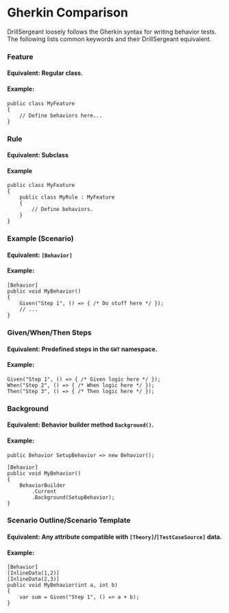 # Gherkin Comparison

DrillSergeant loosely follows the Gherkin syntax for writing behavior tests. The following lists common keywords and their DrillSergeant equivalent.

### Feature

#### Equivalent: Regular class.

#### Example:

```CSharp
public class MyFeature
{
    // Define behaviors here...
}
```

### Rule

#### Equivalent: Subclass

#### Example

```CSharp
public class MyFeature
{
    public class MyRule : MyFeature
    {
        // Define behaviors.
    }
}
```

### Example (Scenario)

#### Equivalent: `[Behavior]`

#### Example:

```CSharp
[Behavior]
public void MyBehavior()
{
    Given("Step 1", () => { /* Do stuff here */ });
    // ...
}
```

### Given/When/Then Steps

#### Equivalent: Predefined steps in the `GWT` namespace.

#### Example:

```CSharp
Given("Step 1", () => { /* Given logic here */ });
When("Step 2", () => { /* When logic here */ });
Then("Step 3", () => { /* Then logic here */ });
```

### Background

#### Equivalent: Behavior builder method `Background()`.

#### Example:

```CSharp
public Behavior SetupBehavior => new Behavior();

[Behavior]
public void MyBehavior()
{
    BehaviorBuilder
        .Current
        .Background(SetupBehavior);
}
```

### Scenario Outline/Scenario Template

#### Equivalent: Any attribute compatible with `[Theory]`/`[TestCaseSource]` data.

#### Example:

```CSharp
[Behavior]
[InlineData(1,2)]
[InlineData(2,3)]
public void MyBehavior(int a, int b)
{
    var sum = Given("Step 1", () => a + b);
}
```
